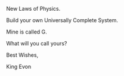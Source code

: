 New Laws of Physics.

Build your own Universally Complete System.

Mine is called G.

What will you call yours?

Best Wishes,

King Evon
